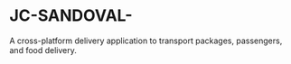 # JC-SANDOVAL-
A cross-platform delivery application to transport packages, passengers, and food delivery. 
